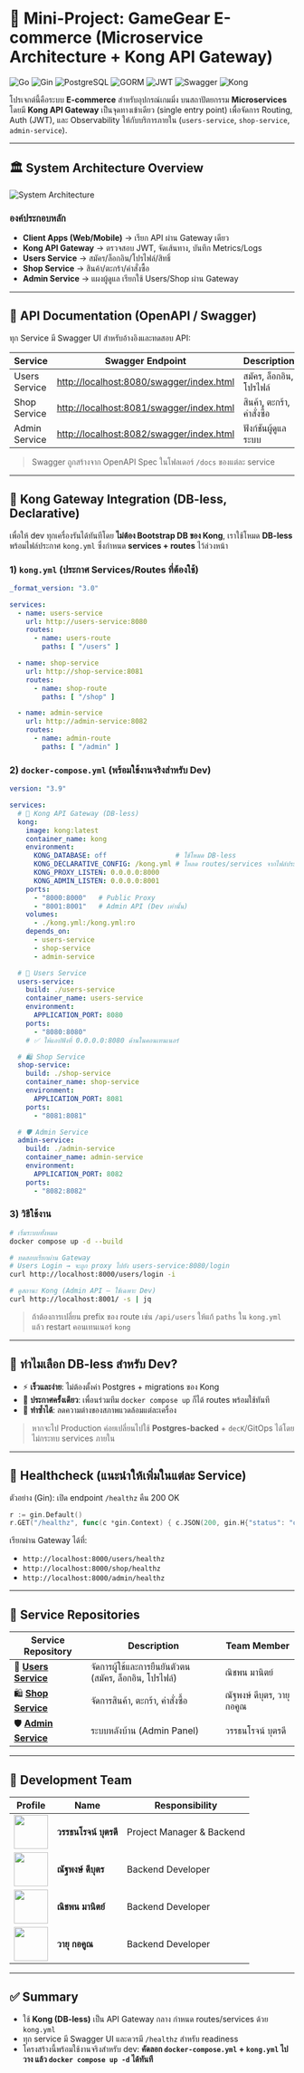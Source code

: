 # 🚀 Mini-Project: GameGear E-commerce (Microservice Architecture + Kong API Gateway)

![Go](https://img.shields.io/badge/Go-1.24.6-00ADD8?style=for-the-badge\&logo=go)
![Gin](https://img.shields.io/badge/Gin-Framework-008ECF?style=for-the-badge\&logo=go)
![PostgreSQL](https://img.shields.io/badge/PostgreSQL-4169E1?style=for-the-badge\&logo=postgresql)
![GORM](https://img.shields.io/badge/GORM-B93527?style=for-the-badge)
![JWT](https://img.shields.io/badge/Auth-JWT-FF6F00?style=for-the-badge)
![Swagger](https://img.shields.io/badge/API-Swagger-85EA2D?style=for-the-badge\&logo=swagger)
![Kong](https://img.shields.io/badge/API%20Gateway-Kong-003459?style=for-the-badge\&logo=kong)

โปรเจกต์นี้คือระบบ **E-commerce** สำหรับอุปกรณ์เกมมิ่ง บนสถาปัตยกรรม **Microservices** โดยมี **Kong API Gateway** เป็นจุดทางเข้าเดียว (single entry point) เพื่อจัดการ Routing, Auth (JWT), และ Observability ให้กับบริการภายใน (`users-service`, `shop-service`, `admin-service`).

---

## 🏛️ System Architecture Overview

![System Architecture](https://drive.google.com/uc?export=view\&id=1PaLRNsrbhVisgQUEvg1LMezzYZ7zcBhw)

### องค์ประกอบหลัก

* **Client Apps (Web/Mobile)** → เรียก API ผ่าน Gateway เดียว
* **Kong API Gateway** → ตรวจสอบ JWT, จัดเส้นทาง, บันทึก Metrics/Logs
* **Users Service** → สมัคร/ล็อกอิน/โปรไฟล์/สิทธิ์
* **Shop Service** → สินค้า/ตะกร้า/คำสั่งซื้อ
* **Admin Service** → แผงผู้ดูแล เรียกใช้ Users/Shop ผ่าน Gateway

---

## 📘 API Documentation (OpenAPI / Swagger)

ทุก Service มี Swagger UI สำหรับอ้างอิงและทดสอบ API:

| Service       | Swagger Endpoint                                                                     | Description                |
| ------------- | ------------------------------------------------------------------------------------ | -------------------------- |
| Users Service | [http://localhost:8080/swagger/index.html](http://localhost:8080/swagger/index.html) | สมัคร, ล็อกอิน, โปรไฟล์    |
| Shop Service  | [http://localhost:8081/swagger/index.html](http://localhost:8081/swagger/index.html) | สินค้า, ตะกร้า, คำสั่งซื้อ |
| Admin Service | [http://localhost:8082/swagger/index.html](http://localhost:8082/swagger/index.html) | ฟังก์ชันผู้ดูแลระบบ        |

> Swagger ถูกสร้างจาก OpenAPI Spec ในโฟลเดอร์ `/docs` ของแต่ละ service

---

## 🧩 Kong Gateway Integration (DB-less, Declarative)

เพื่อให้ dev ทุกเครื่องรันได้ทันทีโดย **ไม่ต้อง Bootstrap DB ของ Kong**, เราใช้โหมด **DB-less** พร้อมไฟล์ประกาศ `kong.yml` ซึ่งกำหนด **services + routes** ไว้ล่วงหน้า

### 1) `kong.yml` (ประกาศ Services/Routes ที่ต้องใช้)

```yaml
_format_version: "3.0"

services:
  - name: users-service
    url: http://users-service:8080
    routes:
      - name: users-route
        paths: [ "/users" ]

  - name: shop-service
    url: http://shop-service:8081
    routes:
      - name: shop-route
        paths: [ "/shop" ]

  - name: admin-service
    url: http://admin-service:8082
    routes:
      - name: admin-route
        paths: [ "/admin" ]
```

### 2) `docker-compose.yml` (พร้อมใช้งานจริงสำหรับ Dev)

```yaml
version: "3.9"

services:
  # 🚪 Kong API Gateway (DB-less)
  kong:
    image: kong:latest
    container_name: kong
    environment:
      KONG_DATABASE: off                 # ใช้โหมด DB-less
      KONG_DECLARATIVE_CONFIG: /kong.yml # โหลด routes/services จากไฟล์ประกาศ
      KONG_PROXY_LISTEN: 0.0.0.0:8000
      KONG_ADMIN_LISTEN: 0.0.0.0:8001
    ports:
      - "8000:8000"   # Public Proxy
      - "8001:8001"   # Admin API (Dev เท่านั้น)
    volumes:
      - ./kong.yml:/kong.yml:ro
    depends_on:
      - users-service
      - shop-service
      - admin-service

  # 👤 Users Service
  users-service:
    build: ./users-service
    container_name: users-service
    environment:
      APPLICATION_PORT: 8080
    ports:
      - "8080:8080"
    # ✅ ให้แอปฟังที่ 0.0.0.0:8080 ด้านในคอนเทนเนอร์

  # 🛍️ Shop Service
  shop-service:
    build: ./shop-service
    container_name: shop-service
    environment:
      APPLICATION_PORT: 8081
    ports:
      - "8081:8081"

  # 🛡️ Admin Service
  admin-service:
    build: ./admin-service
    container_name: admin-service
    environment:
      APPLICATION_PORT: 8082
    ports:
      - "8082:8082"
```

### 3) วิธีใช้งาน

```bash
# เริ่มระบบทั้งหมด
docker compose up -d --build

# ทดสอบเรียกผ่าน Gateway
# Users Login → จะถูก proxy ไปยัง users-service:8080/login
curl http://localhost:8000/users/login -i

# ดูสถานะ Kong (Admin API – ใช้เฉพาะ Dev)
curl http://localhost:8001/ -s | jq
```

> ถ้าต้องการเปลี่ยน prefix ของ route เช่น `/api/users` ให้แก้ `paths` ใน `kong.yml` แล้ว restart คอนเทนเนอร์ `kong`

---

## 🧠 ทำไมเลือก DB-less สำหรับ Dev?

* ⚡ **เร็วและง่าย**: ไม่ต้องตั้งค่า Postgres + migrations ของ Kong
* 🧩 **ประกาศครั้งเดียว**: เพื่อนร่วมทีม `docker compose up` ก็ได้ routes พร้อมใช้ทันที
* 🔁 **ทำซ้ำได้**: ลดความต่างของสภาพแวดล้อมแต่ละเครื่อง

> หากจะไป Production ค่อยเปลี่ยนไปใช้ **Postgres-backed** + `decK`/GitOps ได้โดยไม่กระทบ services ภายใน

---

## 🐋 Healthcheck (แนะนำให้เพิ่มในแต่ละ Service)

ตัวอย่าง (Gin): เปิด endpoint `/healthz` คืน 200 OK

```go
r := gin.Default()
r.GET("/healthz", func(c *gin.Context) { c.JSON(200, gin.H{"status": "ok"}) })
```

เรียกผ่าน Gateway ได้ที่:

* `http://localhost:8000/users/healthz`
* `http://localhost:8000/shop/healthz`
* `http://localhost:8000/admin/healthz`

---

## 📂 Service Repositories

| Service Repository                                                                                                 | Description                                             | Team Member                |
| ------------------------------------------------------------------------------------------------------------------ | ------------------------------------------------------- | -------------------------- |
| 👤 **[Users Service](https://github.com/Wattanaroj2567/users-service.git)**  | จัดการผู้ใช้และการยืนยันตัวตน (สมัคร, ล็อกอิน, โปรไฟล์) | ณิชพน มานิตย์              |
| 🛍️ **[Shop Service](https://github.com/Wattanaroj2567/shop-service.git)**   | จัดการสินค้า, ตะกร้า, คำสั่งซื้อ                        | ณัฐพงษ์ ดีบุตร, วายุ กอคูณ |
| 🛡️ **[Admin Service](https://github.com/Wattanaroj2567/admin-service.git)** | ระบบหลังบ้าน (Admin Panel)                              | วรรธนโรจน์ บุตรดี          |

---

## 🤝 Development Team

| Profile                                                                                   | Name                  | Responsibility            |
| ----------------------------------------------------------------------------------------- | --------------------- | ------------------------- |
| [<img src="https://github.com/Wattanaroj2567.png" width="60" height="60"/>](https://github.com/Wattanaroj2567)               | **วรรธนโรจน์ บุตรดี** | Project Manager & Backend |
| [<img src="https://avatars.githubusercontent.com/u/159878532?v=4" width="60" height="60"/>](https://github.com/Natthaphong66) | **ณัฐพงษ์ ดีบุตร**    | Backend Developer         |
| [<img src="https://avatars.githubusercontent.com/u/159880199?v=4" width="60" height="60"/>](https://github.com/nitchapon66) | **ณิชพน มานิตย์**     | Backend Developer         |
| [<img src="https://avatars.githubusercontent.com/u/160033040?v=4" width="60" height="60"/>](https://github.com/FUJIKOTH) | **วายุ กอคูณ**        | Backend Developer         |

---

## ✅ Summary

* ใช้ **Kong (DB-less)** เป็น API Gateway กลาง กำหนด routes/services ด้วย `kong.yml`
* ทุก service มี Swagger UI และควรมี `/healthz` สำหรับ readiness
* โครงสร้างนี้พร้อมใช้งานจริงสำหรับ dev: **คัดลอก `docker-compose.yml` + `kong.yml` ไปวาง แล้ว `docker compose up -d` ได้ทันที**
